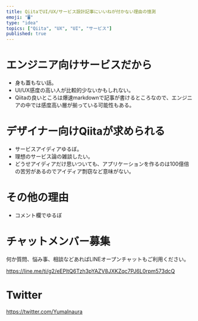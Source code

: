```yaml
---
title: QiitaでUI/UX/サービス設計記事にいいねが付かない理由の憶測
emoji: "🖥"
type: "idea"
topics: ["Qiita", "UX", "UI", "サービス"]
published: true
---
```


# エンジニア向けサービスだから

- 身も蓋もない話。
- UI/UX感度の高い人が比較的少ないかもしれない。
- Qiitaの良いところは爆速markdownで記事が書けるところなので、エンジニアの中では感度高い層が揃っている可能性もある。


# デザイナー向けQiitaが求められる

- サービスアイディアゆるぼ。
- 理想のサービス論の雑談したい。
- どうせアイディアだけ思いついても、アプリケーションを作るのは100億倍の苦労があるのでアイディア剽窃など意味がない。

# その他の理由

- コメント欄でゆるぼ








<!-- Update From Qiita API -->

# チャットメンバー募集


何か質問、悩み事、相談などあればLINEオープンチャットもご利用ください。

https://line.me/ti/g2/eEPltQ6Tzh3pYAZV8JXKZqc7PJ6L0rpm573dcQ





# Twitter


https://twitter.com/YumaInaura


<!-- Update From Qiita API -->


